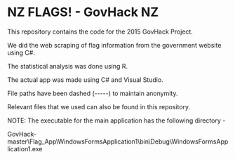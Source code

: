 # NZ FLAGS! - GovHack NZ
This repository contains the code for the 2015 GovHack Project.

We did the web scraping of flag information from the government website using C\#.

The statistical analysis was done using R.

The actual app was made using C# and Visual Studio.

File paths have been dashed (-----) to maintain anonymity.

Relevant files that we used can also be found in this repository.

NOTE: The executable for the main application has the following directory -

GovHack-master\Flag_App\WindowsFormsApplication1\bin\Debug\WindowsFormsApplication1.exe
